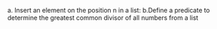 a. Insert an element on the position n in a list:
b.Define a predicate to determine the greatest common divisor of all numbers from a list
